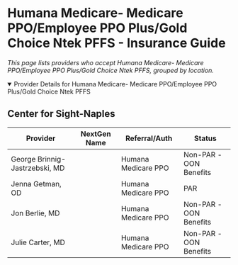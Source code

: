 # Humana Medicare- Medicare PPO/Employee PPO Plus/Gold Choice Ntek PFFS - Insurance Guide

*This page lists providers who accept Humana Medicare- Medicare PPO/Employee PPO Plus/Gold Choice Ntek PFFS, grouped by location.*

<details open><summary>Provider Details for Humana Medicare- Medicare PPO/Employee PPO Plus/Gold Choice Ntek PFFS</summary>

## Center for Sight-Naples

| Provider | NextGen Name | Referral/Auth | Status |
|----------|-------------|--------------|--------|
| George Brinnig-Jastrzebski, MD |  | Humana Medicare PPO | Non-PAR -OON Benefits |
| Jenna Getman, OD |  | Humana Medicare PPO | PAR |
| Jon Berlie, MD |  | Humana Medicare PPO | Non-PAR -OON Benefits |
| Julie Carter, MD |  | Humana Medicare PPO | Non-PAR -OON Benefits |

</details>

